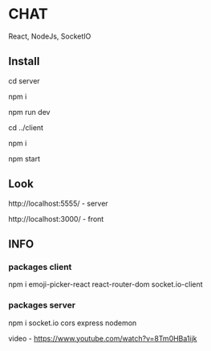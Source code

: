 # CHAT

React, NodeJs, SocketIO

## Install

cd server

npm i

npm run dev

cd ../client

npm i

npm start

## Look

http://localhost:5555/ - server

http://localhost:3000/ - front

## INFO

### packages client

npm i emoji-picker-react react-router-dom socket.io-client

### packages server

npm i socket.io cors express nodemon

video - https://www.youtube.com/watch?v=8Tm0HBa1ijk

